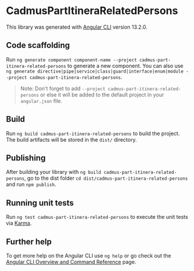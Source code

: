 # CadmusPartItineraRelatedPersons

This library was generated with [Angular CLI](https://github.com/angular/angular-cli) version 13.2.0.

## Code scaffolding

Run `ng generate component component-name --project cadmus-part-itinera-related-persons` to generate a new component. You can also use `ng generate directive|pipe|service|class|guard|interface|enum|module --project cadmus-part-itinera-related-persons`.
> Note: Don't forget to add `--project cadmus-part-itinera-related-persons` or else it will be added to the default project in your `angular.json` file. 

## Build

Run `ng build cadmus-part-itinera-related-persons` to build the project. The build artifacts will be stored in the `dist/` directory.

## Publishing

After building your library with `ng build cadmus-part-itinera-related-persons`, go to the dist folder `cd dist/cadmus-part-itinera-related-persons` and run `npm publish`.

## Running unit tests

Run `ng test cadmus-part-itinera-related-persons` to execute the unit tests via [Karma](https://karma-runner.github.io).

## Further help

To get more help on the Angular CLI use `ng help` or go check out the [Angular CLI Overview and Command Reference](https://angular.io/cli) page.
